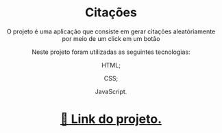
<h1 align="center">Citações</h1>

<p align="center">O projeto é uma aplicação que consiste em gerar citações aleatóriamente por meio de um click em um botão</p>

<p align="center">Neste projeto foram utilizadas as seguintes tecnologias:</p>
<p align="center">HTML;</p>
<p align="center">CSS;</p>
<p align="center">JavaScript.</p>

<h1 align="center">
    <a href="https://bestcitacoes.netlify.app/" target="_blank">🔗 Link do projeto.</a>
</h1>